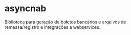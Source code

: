# asyncnab
Biblioteca para geração de boletos bancários e arquivos de remessa/registro e integrações a webservices.
